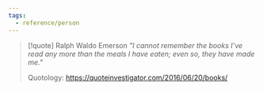 ```yaml
---
tags:
  - reference/person
---
```

> [!quote] Ralph Waldo Emerson
> _"I cannot remember the books I’ve read any more than the meals I have eaten; even so, they have made me."_
>
> Quotology: https://quoteinvestigator.com/2016/06/20/books/
